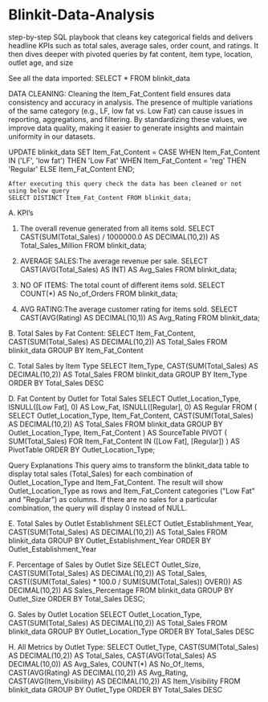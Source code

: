 # Blinkit-Data-Analysis
 step-by-step SQL playbook that cleans key categorical fields and delivers headline KPIs such as total sales, average sales, order count, and ratings. It then dives deeper with pivoted queries by fat content, item type, location, outlet age, and size

See all the data imported:
SELECT * FROM blinkit_data

DATA CLEANING:
Cleaning the Item_Fat_Content field ensures data consistency and accuracy in analysis. The presence of multiple variations of the same category (e.g., LF, low fat vs. Low Fat) can cause issues in reporting, aggregations, and filtering. By standardizing these values, we improve data quality, making it easier to generate insights and maintain uniformity in our datasets.

UPDATE blinkit_data
SET Item_Fat_Content = 
    CASE 
        WHEN Item_Fat_Content IN ('LF', 'low fat') THEN 'Low Fat'
        WHEN Item_Fat_Content = 'reg' THEN 'Regular'
        ELSE Item_Fat_Content
    END;

	After executing this query check the data has been cleaned or not using below query
	SELECT DISTINCT Item_Fat_Content FROM blinkit_data;

A. KPI’s

1. The overall revenue generated from all items sold.
SELECT CAST(SUM(Total_Sales) / 1000000.0 AS DECIMAL(10,2)) AS Total_Sales_Million
FROM blinkit_data;
 
2. AVERAGE SALES:The average revenue per sale.
SELECT CAST(AVG(Total_Sales) AS INT) AS Avg_Sales
FROM blinkit_data;
 
3. NO OF ITEMS: The total count of different items sold.
SELECT COUNT(*) AS No_of_Orders
FROM blinkit_data;
 
4. AVG RATING:The average customer rating for items sold.
SELECT CAST(AVG(Rating) AS DECIMAL(10,1)) AS Avg_Rating
FROM blinkit_data;
 

B. Total Sales by Fat Content: 
SELECT Item_Fat_Content, CAST(SUM(Total_Sales) AS DECIMAL(10,2)) AS Total_Sales
FROM blinkit_data
GROUP BY Item_Fat_Content
 

C. Total Sales by Item Type
SELECT Item_Type, CAST(SUM(Total_Sales) AS DECIMAL(10,2)) AS Total_Sales
FROM blinkit_data
GROUP BY Item_Type
ORDER BY Total_Sales DESC
 
D. Fat Content by Outlet for Total Sales
SELECT Outlet_Location_Type, 
       ISNULL([Low Fat], 0) AS Low_Fat, 
       ISNULL([Regular], 0) AS Regular
FROM 
(
    SELECT Outlet_Location_Type, Item_Fat_Content, 
           CAST(SUM(Total_Sales) AS DECIMAL(10,2)) AS Total_Sales
    FROM blinkit_data
    GROUP BY Outlet_Location_Type, Item_Fat_Content
) AS SourceTable
PIVOT 
(
    SUM(Total_Sales) 
    FOR Item_Fat_Content IN ([Low Fat], [Regular])
) AS PivotTable
ORDER BY Outlet_Location_Type;

 
Query Explanations
This query aims to transform the blinkit_data table to display total sales (Total_Sales) for each combination of Outlet_Location_Type and Item_Fat_Content. The result will show Outlet_Location_Type as rows and Item_Fat_Content categories ("Low Fat" and "Regular") as columns. If there are no sales for a particular combination, the query will display 0 instead of NULL.

E. Total Sales by Outlet Establishment
SELECT Outlet_Establishment_Year, CAST(SUM(Total_Sales) AS DECIMAL(10,2)) AS Total_Sales
FROM blinkit_data
GROUP BY Outlet_Establishment_Year
ORDER BY Outlet_Establishment_Year
 

F. Percentage of Sales by Outlet Size
SELECT 
    Outlet_Size, 
    CAST(SUM(Total_Sales) AS DECIMAL(10,2)) AS Total_Sales,
    CAST((SUM(Total_Sales) * 100.0 / SUM(SUM(Total_Sales)) OVER()) AS DECIMAL(10,2)) AS Sales_Percentage
FROM blinkit_data
GROUP BY Outlet_Size
ORDER BY Total_Sales DESC;

G. Sales by Outlet Location
SELECT Outlet_Location_Type, CAST(SUM(Total_Sales) AS DECIMAL(10,2)) AS Total_Sales
FROM blinkit_data
GROUP BY Outlet_Location_Type
ORDER BY Total_Sales DESC
 
H. All Metrics by Outlet Type:
SELECT Outlet_Type, 
CAST(SUM(Total_Sales) AS DECIMAL(10,2)) AS Total_Sales,
		CAST(AVG(Total_Sales) AS DECIMAL(10,0)) AS Avg_Sales,
		COUNT(*) AS No_Of_Items,
		CAST(AVG(Rating) AS DECIMAL(10,2)) AS Avg_Rating,
		CAST(AVG(Item_Visibility) AS DECIMAL(10,2)) AS Item_Visibility
FROM blinkit_data
GROUP BY Outlet_Type
ORDER BY Total_Sales DESC


 
